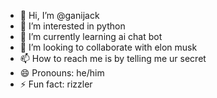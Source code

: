 - 👋 Hi, I’m @ganijack
- 👀 I’m interested in python
- 🌱 I’m currently learning ai chat bot
- 💞️ I’m looking to collaborate with elon musk
- 📫 How to reach me is by telling me ur secret
- 😄 Pronouns: he/him
- ⚡ Fun fact: rizzler

<!---
ganijack/ganijack is a ✨ special ✨ repository because its `README.md` (this file) appears on your GitHub profile.
You can click the Preview link to take a look at your changes.
--->
